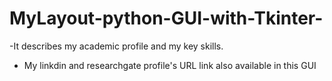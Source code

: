 # MyLayout-python-GUI-with-Tkinter-
-It describes my academic profile and my key skills.
- My linkdin and researchgate profile's URL link also available in this GUI

